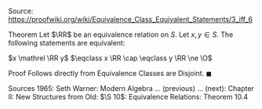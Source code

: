 # 

Source: https://proofwiki.org/wiki/Equivalence_Class_Equivalent_Statements/3_iff_6

Theorem
Let $\RR$ be an equivalence relation on $S$.
Let $x, y \in S$.
The following statements are equivalent:

$x \mathrel \RR y$
$\eqclass x \RR \cap \eqclass y \RR \ne \O$


Proof
Follows directly from Equivalence Classes are Disjoint.
$\blacksquare$


Sources
1965: Seth Warner: Modern Algebra ... (previous) ... (next): Chapter $\text {II}$: New Structures from Old: $\S 10$: Equivalence Relations: Theorem $10.4$




